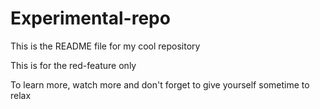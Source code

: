 # Experimental-repo

This is the README file for my cool repository

This is for the red-feature only

To learn more, watch more and don't forget to give yourself sometime to relax

